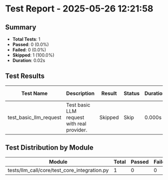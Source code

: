 # Test Report - 2025-05-26 12:21:58

## Summary
- **Total Tests**: 1
- **Passed**: 0 (0.0%)
- **Failed**: 0 (0.0%)
- **Skipped**: 1 (100.0%)
- **Duration**: 0.02s

## Test Results

| Test Name | Description | Result | Status | Duration | Timestamp | Error Message |
|-----------|-------------|--------|--------|----------|-----------|---------------|
| test_basic_llm_request | Test basic LLM request with real provider. | Skipped | Skip | 0.000s | 2025-05-26 12:21:58 |  |

## Test Distribution by Module

| Module | Total | Passed | Failed | Skipped |
|--------|-------|--------|--------|---------|
| tests/llm_call/core/test_core_integration.py | 1 | 0 | 0 | 1 |